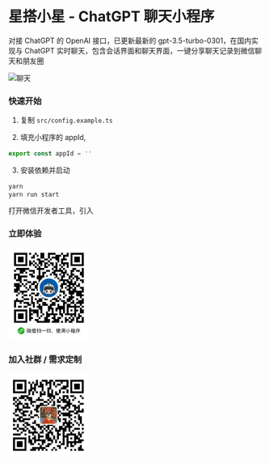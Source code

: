 # 星搭小星 - ChatGPT 聊天小程序

对接 ChatGPT 的 OpenAI 接口，已更新最新的 gpt-3.5-turbo-0301，在国内实现与 ChatGPT 实时聊天，包含会话界面和聊天界面，一键分享聊天记录到微信聊天和朋友圈

![聊天](./images/3.png)

### 快速开始

1. 复制 `src/config.example.ts`

2. 填充小程序的 appId, 
```ts
export const appId = ''
```

3. 安装依赖并启动
```shell
yarn
yarn run start
```

打开微信开发者工具，引入

### 立即体验

<img src="./images/qrcode_new.jpg" width="160px" />

### 加入社群 / 需求定制

<img src="./images/ew-qrcode.jpg" width="160px" />
